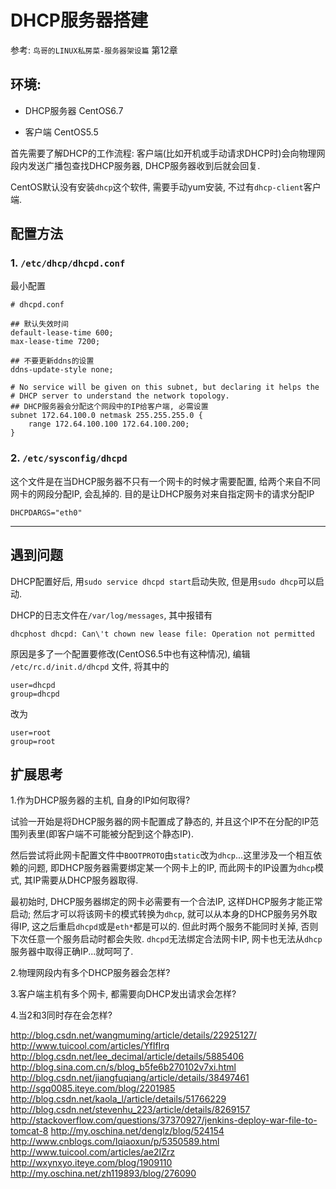# DHCP服务器搭建

参考: `鸟哥的LINUX私房菜-服务器架设篇` 第12章

## 环境:

- DHCP服务器 CentOS6.7

- 客户端 CentOS5.5

首先需要了解DHCP的工作流程: 客户端(比如开机或手动请求DHCP时)会向物理网段内发送广播包查找DHCP服务器, DHCP服务器收到后就会回复.

CentOS默认没有安装`dhcp`这个软件, 需要手动yum安装, 不过有`dhcp-client`客户端.

## 配置方法

### 1. `/etc/dhcp/dhcpd.conf`

最小配置

```shell
# dhcpd.conf

## 默认失效时间
default-lease-time 600;
max-lease-time 7200;

## 不要更新ddns的设置
ddns-update-style none;

# No service will be given on this subnet, but declaring it helps the
# DHCP server to understand the network topology.
## DHCP服务器会分配这个网段中的IP给客户端, 必需设置
subnet 172.64.100.0 netmask 255.255.255.0 {
    range 172.64.100.100 172.64.100.200;
}

```

### 2. `/etc/sysconfig/dhcpd`

这个文件是在当DHCP服务器不只有一个网卡的时候才需要配置, 给两个来自不同网卡的网段分配IP, 会乱掉的. 目的是让DHCP服务对来自指定网卡的请求分配IP

```shell
DHCPDARGS="eth0"
```

------

## 遇到问题

DHCP配置好后, 用`sudo service dhcpd start`启动失败, 但是用`sudo dhcp`可以启动.

DHCP的日志文件在`/var/log/messages`, 其中报错有

```shell
dhcphost dhcpd: Can\'t chown new lease file: Operation not permitted
```

原因是多了一个配置要修改(CentOS6.5中也有这种情况), 编辑 `/etc/rc.d/init.d/dhcpd` 文件, 将其中的

```shell
user=dhcpd
group=dhcpd
```

改为

```shell
user=root
group=root
```

## 扩展思考

1.作为DHCP服务器的主机, 自身的IP如何取得?

试验一开始是将DHCP服务器的网卡配置成了静态的, 并且这个IP不在分配的IP范围列表里(即客户端不可能被分配到这个静态IP).

然后尝试将此网卡配置文件中`BOOTPROTO`由`static`改为`dhcp`...这里涉及一个相互依赖的问题, 即DHCP服务器需要绑定某一个网卡上的IP, 而此网卡的IP设置为`dhcp`模式, 其IP需要从DHCP服务器取得.

最初始时, DHCP服务器绑定的网卡必需要有一个合法IP, 这样DHCP服务才能正常启动; 然后才可以将该网卡的模式转换为`dhcp`, 就可以从本身的DHCP服务另外取得IP, 这之后重启`dhcpd`或是`eth*`都是可以的. 但此时两个服务不能同时关掉, 否则下次任意一个服务启动时都会失败. `dhcpd`无法绑定合法网卡IP, 网卡也无法从`dhcp`服务器中取得正确IP...就呵呵了.

2.物理网段内有多个DHCP服务器会怎样?

3.客户端主机有多个网卡, 都需要向DHCP发出请求会怎样?

4.当2和3同时存在会怎样?






http://blog.csdn.net/wangmuming/article/details/22925127/
http://www.tuicool.com/articles/YfIfIrq
http://blog.csdn.net/lee_decimal/article/details/5885406
http://blog.sina.com.cn/s/blog_b5fe6b270102v7xi.html
http://blog.csdn.net/jiangfuqiang/article/details/38497461
http://sgq0085.iteye.com/blog/2201985
http://blog.csdn.net/kaola_l/article/details/51766229
http://blog.csdn.net/stevenhu_223/article/details/8269157
http://stackoverflow.com/questions/37370927/jenkins-deploy-war-file-to-tomcat-8
http://my.oschina.net/denglz/blog/524154
http://www.cnblogs.com/Iqiaoxun/p/5350589.html
http://www.tuicool.com/articles/ae2IZrz
http://wxynxyo.iteye.com/blog/1909110
http://my.oschina.net/zh119893/blog/276090
